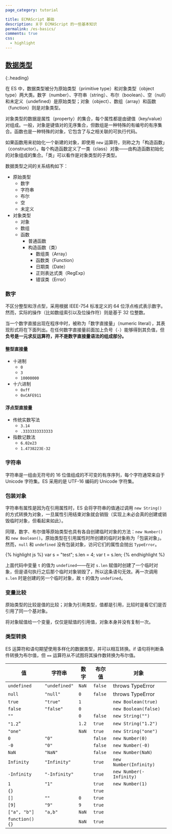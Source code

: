```yaml
---
page_category: tutorial

title: ECMAScript 基础
description: 关于 ECMAScript 的一些基本知识
permalink: /es-basics/
comments: true
css:
  - highlight
---
```


## [数据类型](data_type/)
{:.heading}

在 ES 中，数据类型被分为原始类型（primitive type）和对象类型（object type）两大类。数字（number）、字符串（string）、布尔（boolean）、空（null）和未定义（undefined）是原始类型；对象（object）、数组（array）和函数（function）则是对象类型。

对象类型的数据是属性（property）的集合，每个属性都是由键值（key/value）对组成。一般，对象是键值对的无序集合，但数组是一种特殊的有编号的有序集合。函数也是一种特殊的对象，它包含了与之相关联的可执行代码。

如果函数用来初始化一个新建的对象，即使用 `new` 运算符，则称之为「构造函数」（constructor）。每个构造函数定义了一类（class）对象——由构造函数初始化的对象组成的集合。「类」可以看作是对象类型的子类型。

数据类型之间的关系结构如下：

- 原始类型
  - 数字
  - 字符串
  - 布尔
  - 空
  - 未定义
- 对象类型
  - 对象
  - 数组
  - 函数
    - 普通函数
    - 构造函数（类）
      - 数组类（Array）
      - 函数类（Function）
      - 日期类（Date）
      - 正则表达式类（RegExp）
      - 错误类（Error）

### 数字

不区分整型和浮点型，采用根据 IEEE-754 标准定义的 64 位浮点格式表示数字。然而，实际的操作（比如数组索引以及位操作符）则是基于 32 位整数。

当一个数字直接出现在程序中时，被称为「数字直接量」（numeric literal），其表现形式将在下面列出。在任何数字直接量前面加上负号（`-`）能够得到其负值，但**负号是一元求反运算符，并不是数字直接量语法的组成部分。**

#### 整型直接量

- 十进制
  - `0`
  - `3`
  - `10000000`
- 十六进制
  - `0xff`
  - `0xCAFE911`

#### 浮点型直接量

- 传统实数写法
  - `3.14`
  - `.3333333333333`
- 指数记数法
  - `6.02e23`
  - `1.4738223E-32`

### 字符串

字符串是一组由无符号的 16 位值组成的不可变的有序序列，每个字符通常来自于 Unicode 字符集。ES 采用的是 UTF-16 编码的 Unicode 字符集。

### 包装对象

字符串有属性是因为在引用属性时，ES 会将字符串的值通过调用 `new String()` 的方式转换为对象，一旦属性引用结束对象就会销毁（实现上未必会真的创建或销毁临时对象，但看起来如此）。 

同理，数字、布尔值等原始类型也具有各自创建临时对象的方法：`new Number()` 和 `new Boolean()`。原始类型在引用属性时所创建的临时对象称为「包装对象」。然而，`null` 和 `undefined` 没有包装对象，访问它们的属性会抛出 `TypeError`。

{% highlight js %}
var s = "test";
s.len = 4;
var t = s.len;
{% endhighlight %}

上面代码中变量 `t` 的值为 `undefined`——在对 `s.len` 赋值时创建了一个临时对象，但是语句执行之后那个临时对象销毁了，所以这条语句无效。再一次调用 `s.len` 时是创建的另一个临时对象，故 `t` 的值为 `undefined`。

### 变量比较

原始类型的比较是值的比较；对象为引用类型，值都是引用，比较时是看它们是否引用了同一个基对象。

将对象赋值给一个变量，仅仅是赋值的引用值，对象本身并没有复制一次。

### 类型转换

ES 运算符和语句期望使用多样化的数据类型，并可以相互转换。if 语句将判断条件转换为布尔值，但 `==` 运算符从不试图将其操作数转换为布尔值。

值 | 字符串 | 数字 | 布尔值 | 对象
---|--------|------|--------|-----
`undefined` | `"undefined"` | `NaN` | `false` | throws TypeError
`null` | `"null"` | `0` | `false` | throws TypeError
`true` | `"true"` | `1` |  | `new Boolean(true)`
`false` | `"false"` | `0` |  | `new Boolean(false)`
`""` |  | `0` | `false` | `new String("")`
`"1.2`" |  | `1.2` | `true` | `new String("1.2")`
`"one"` |  | `NaN` | `true` | `new String("one")`
`0` | `"0"` |  | `false` | `new Number(0)`
`-0` | `"0"` |  | `false` | `new Number(-0)`
`NaN` | `"NaN"` |  | `false` | `new Number(NaN)`
`Infinity` | `"Infinity"` |  | `true` | `new Number(Infinity)`
`-Infinity` | `"-Infinity"` |  | `true` | `new Number(-Infinity)`
`1` | `"1"` |  | `true` | `new Number(1)`
`{}` |  |  | `true` |
`[]` | `""` | `0` | `true` |
`[9]` | `"9"` | `9` | `true` |
`["a", "b"]` | `"a,b"` | `NaN` | `true` |
`function() {}` | | `NaN` | `true` |
